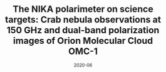 ---
title: "The NIKA polarimeter on science targets: Crab nebula observations at 150 GHz and dual-band polarization images of Orion Molecular Cloud OMC-1"
collection: "co_procs"
permalink: https://ui.adsabs.harvard.edu/abs/2020EPJWC.22800021R/abstract
date: 2020-06
venue: "mm Universe @ NIKA2 - Observing the mm Universe with the NIKA2 Camera"
citation: "Ritacco, A., Adam, R., Ade, P., et al. (2020), mm Universe @ NIKA2 - Observing the mm Universe with the NIKA2 Camera, 228, 00021."
---